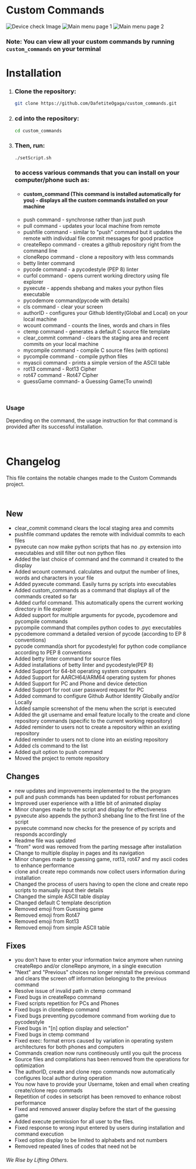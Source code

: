 # Custom Commands

![Device check Image](.intro.jpg)
![Main menu page 1](.main_menu.jpg)
![Main menu page 2](.main_menu2.jpg)

### Note: **You can view all your custom commands by running `custom_commands` on your terminal**

# Installation

1. ### **Clone the repository:**
   ```bash
   git clone https://github.com/DafetiteOgaga/custom_commands.git
   ```
2. ### **cd into the repository:**
   ```bash
   cd custom_commands
   ```
3. ### **Then, run:**
   ```bash
   ./setScript.sh
   ```
   ### **to access various commands that you can install on your computer/phone such as:**

   * #### custom_command (This command is installed automatically for you) - displays all the custom commands installed on your machine
   * push command - synchronse rather than just push
   * pull command - updates your local machine from remote
   * pushfile command - similar to "push" command but it updates the remote with individual file commit messages for good practice
   * createRepo command - creates a github repository right from the command line
   * cloneRepo command - clone a repository with less commands
   * betty linter command
   * pycode command - a pycodestyle (PEP 8) linter
   * curfol command - opens current working directory using file explorer
   * pyxecute - appends shebang and makes your python files executable
   * pycodemore command(pycode with details)
   * cls command - clear your screen
   * authorID - configures your Github Identity(Global and Local) on your local machine
   * wcount command - counts the lines, words and chars in files
   * ctemp command - generates a default C source file template
   * clear_commit command - clears the staging area and recent commits on your local machine
   * mycompile command - compile C source files (with options)
   * pycompile command - compile python files
   * myascii command - prints a simple version of the ASCII table
   * rot13 command - Rot13 Cipher
   * rot47 command - Rot47 Cipher
   * guessGame command- a Guessing Game(To unwind)

<br>

### Usage

Depending on the command, the usage instruction for that command is provided after its successful installation.

<br>

# Changelog
This file contains the notable changes made to the Custom Commands project.

<br>

## New
   - clear_commit command clears the local staging area and commits
   - pushfile command updates the remote with individual commits to each files
   - pyxecute can now make python scripts that has no .py extension into executables and still filter out non python files
   - Added the last choice of command and the command it created to the display
   - Added wcount command. calculates and output the number of lines, words and characters in your file
   - Added pyxecute command. Easily turns py scripts into executables
   - Added custom_commands as a command that displays all of the commands created so far
   - Added curfol command. This automatically opens the current working directory in file explorer
   - Added support for multiple arguments for pycode, pycodemore and pycompile commands
   - pycompile command that compiles python codes to .pyc executables
   - pycodemore command a detailed version of pycode (according to EP 8 conventions)
   - pycode command(a short for pycodestyle) for python code compliance according to PEP 8 conventions
   - Added betty linter command for source files
   - Added installations of betty linter and pycodestyle(PEP 8)
   - Added Support for 64-bit operating system computers
   - Added Support for AARCH64/ARM64 operating system for phones
   - Added Support for PC and Phone and device detection
   - Added Support for root user password request for PC
   - Added command to configure Github Author Identity Globally and/or Locally
   - Added sample screenshot of the menu when the script is executed
   - Added the git username and email feature locally to the create and clone repository commands (specific to the current working repository)
   - Added reminder to users not to create a repository within an existing repository
   - Added reminder to users not to clone into an existing repository
   - Added cls command to the list
   - Added quit option to push command
   - Moved the project to remote repository


## Changes
   - new updates and improvements implemented to the the program
   - pull and push commands has been updated for robust perfomances
   - Improved user experience with a little bit of animated display
   - Minor changes made to the script and display for effectiveness
   - pyxecute also appends the python3 shebang line to the first line of the script
   - pyxecute command now checks for the presence of py scripts and responds accordingly
   - Readme file was updated
   - "from" word was removed from the parting message after installation
   - Change to multiple display in pages and its navigation
   - Minor changes made to guessing game, rot13, rot47 and my ascii codes to enhance performance
   - clone and create repo commands now collect users information during installation
   - Changed the process of users having to open the clone and create repo scripts to manually input their details
   - Changed the simple ASCII table display
   - Changed default C template description
   - Removed emoji from Guessing game
   - Removed emoji from Rot47
   - Removed emoji from Rot13
   - Removed emoji from simple ASCII table


## Fixes
   - you don't have to enter your information twice anymore when running createRepo and/or cloneRepo anymore, in a single execution
   - "Next" and "Previous" choices no longer reinstall the previous command and clears the screen off information belonging to the previous command
   - Resolve issue of invalid path in ctemp command
   - Fixed bugs in createRepo command
   - Fixed scripts repetition for PCs and Phones
   - Fixed bugs in cloneRepo command
   - Fixed bugs preventing pycodemore command from working due to pycodestyle
   - Fixed bugs in "[n] option display and selection"
   - Fixed bugs in ctemp command
   - Fixed exec: format errors caused by variation in operating system architectures for both phones and computers
   - Commands creation now runs contineously until you quit the process
   - Source files and compilations has been removed from the operations for optimization
   - The authorID, create and clone repo commands now automatically configures local author during operation
   - You now have to provide your Username, token and email when creating create/clone repo commads
   - Repetition of codes in setscript has been removed to enhance robost performance 
   - Fixed and removed answer display before the start of the guessing game
   - Added execute permission for all user to the files.
   - Fixed response to wrong input entered by users during installation and command execution
   - Fixed option display to be limited to alphabets and not numbers
   - Removed repeated lines of codes that need not be




###### We Rise by Lifting Others.
